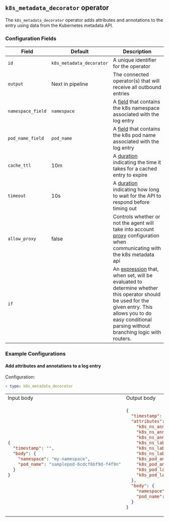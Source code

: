 ## `k8s_metadata_decorator` operator

The `k8s_metadata_decorator` operator adds attributes and annotations to the entry using data from the Kubernetes metadata API.

### Configuration Fields

| Field             | Default                  | Description                                                                                                                                                                                                                              |
| ---               | ---                      | ---                                                                                                                                                                                                                                      |
| `id`              | `k8s_metadata_decorator` | A unique identifier for the operator                                                                                                                                                                                                     |
| `output`          | Next in pipeline         | The connected operator(s) that will receive all outbound entries                                                                                                                                                                         |
| `namespace_field` | `namespace`              | A [field](/docs/types/field.md) that contains the k8s namespace associated with the log entry                                                                                                                                            |
| `pod_name_field`  | `pod_name`               | A [field](/docs/types/field.md) that contains the k8s pod name associated with the log entry                                                                                                                                             |
| `cache_ttl`       | 10m                      | A [duration](/docs/types/duration.md) indicating the time it takes for a cached entry to expire                                                                                                                                          |
| `timeout`         | 10s                      | A [duration](/docs/types/duration.md) indicating how long to wait for the API to respond before timing out                                                                                                                               |
| `allow_proxy`     | false                    | Controls whether or not the agent will take into account [proxy](https://github.com/observIQ/stanza/blob/master/docs/proxy.md) configuration when communicating with the k8s metadata api |
| `if`              |                          | An [expression](/docs/types/expression.md) that, when set, will be evaluated to determine whether this operator should be used for the given entry. This allows you to do easy conditional parsing without branching logic with routers. |

### Example Configurations


#### Add attributes and annotations to a log entry

Configuration:
```yaml
- type: k8s_metadata_decorator
```

<table>
<tr><td> Input body </td> <td> Output body </td></tr>
<tr>
<td>

```json
{
  "timestamp": "",
  "body": {
    "namespace": "my-namespace",
    "pod_name": "samplepod-6cdcf6bf9d-f4f9n"
  }
}
```

</td>
<td>

```json
{
  "timestamp": "",
  "attributes": {
    "k8s_ns_annotation/addonmanager.kubernetes.io/mode": "Reconcile",
    "k8s_ns_annotation/control-plane": "true",
    "k8s_ns_annotation/kubernetes.io/cluster-service": "true",
    "k8s_ns_label/addonmanager.kubernetes.io/mode": "Reconcile",
    "k8s_ns_label/control-plane": "true",
    "k8s_ns_label/kubernetes.io/cluster-service": "true",
    "k8s_pod_annotation/k8s-app": "dashboard-metrics-scraper",
    "k8s_pod_annotation/pod-template-hash": "5f44bbb8b5",
    "k8s_pod_label/k8s-app": "dashboard-metrics-scraper",
    "k8s_pod_label/pod-template-hash": "5f44bbb8b5"
  },
  "body": {
    "namespace": "my-namespace",
    "pod_name": "samplepod-6cdcf6bf9d-f4f9n"
  }
}
```

</td>
</tr>
</table>
